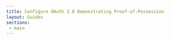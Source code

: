 ```yaml
---
title: Configure OAuth 2.0 Demonstrating Proof-of-Possession
layout: Guides
sections:
 - main
---
```


